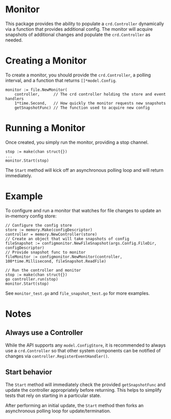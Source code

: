 Monitor
======================
This package provides the ability to populate a `crd.Controller` dynamically via a function that provides
additional config. The monitor will acquire snapshots of additional changes and populate the `crd.Controller`
as needed.

# Creating a Monitor
To create a monitor, you should provide the `crd.Controller`, a polling interval, and
a function that returns `[]*model.Config`.

```golang
monitor := file.NewMonitor(
    controller,      // The crd controller holding the store and event handlers
    1*time.Second,   // How quickly the monitor requests new snapshots
    getSnapshotFunc) // The function used to acquire new config
```

# Running a Monitor
Once created, you simply run the monitor, providing a stop channel.

```golang
stop := make(chan struct{})
...
monitor.Start(stop)
```

The `Start` method will kick off an asynchronous polling loop and will return immediately.

# Example
To configure and run a monitor that watches for file changes to update an in-memory config store:

```golang
// Configure the config store
store := memory.Make(configDescriptor)
controller = memory.NewController(store)
// Create an object that will take snapshots of config
fileSnapshot := configmonitor.NewFileSnapshot(args.Config.FileDir, configDescriptor)
// Provide snapshot func to monitor
fileMonitor := configmonitor.NewMonitor(controller, 100*time.Millisecond, fileSnapshot.ReadFile)

// Run the controller and monitor
stop := make(chan struct{})
go controller.run(stop)
monitor.Start(stop)
```

See `monitor_test.go` and `file_snapshot_test.go` for more examples.

# Notes
## Always use a Controller
While the API supports any `model.ConfigStore`, it is recommended to always use a `crd.Controller` so that other
system components can be notified of changes via `controller.RegisterEventHandler()`.

## Start behavior
The `Start` method will immediately check the provided `getSnapshotFunc` and update the controller appropriately
before returning. This helps to simplify tests that rely on starting in a particular state.

After performing an initial update, the `Start` method then forks an asynchronous polling loop for update/termination.
